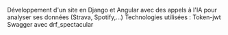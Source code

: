 Développement d'un site en Django et Angular avec des appels à l'IA pour analyser ses données (Strava, Spotify,...)
Technologies utilisées : 
Token-jwt
Swagger avec drf_spectacular
